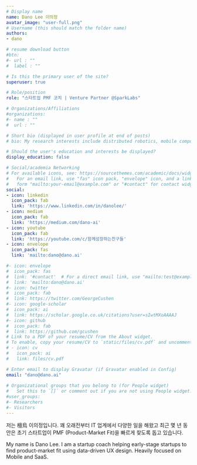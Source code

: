 ```yaml
---
# Display name
name: Dano Lee 이의정
avatar_image: "user-full.png"
# Username (this should match the folder name)
authors:
- dano

# resume download button
#btn:
#- url : ""
#  label : ""

# Is this the primary user of the site?
superuser: true

# Role/position
role: "스타트업 PMF 코치 | Venture Partner @SparkLabs"

# Organizations/Affiliations
#organizations:
#- name : "" 
#  url : ""

# Short bio (displayed in user profile at end of posts)
# bio: My research interests include distributed robotics, mobile computing and programmable matter.

# Should the user's education and interests be displayed?
display_education: false

# Social/academia Networking
# For available icons, see: https://sourcethemes.com/academic/docs/widgets/#icons
#   For an email link, use "fas" icon pack, "envelope" icon, and a link in the
#   form "mailto:your-email@example.com" or "#contact" for contact widget.
social:
- icon: linkedin
  icon_pack: fab
  link: 'https://www.linkedin.com/in/danolee/'
- icon: medium
  icon_pack: fab
  link: 'https://medium.com/dano-ai'  
- icon: youtube
  icon_pack: fab
  link: 'https://youtube.com/c/함께성장하는친구들'
- icon: envelope
  icon_pack: fas
  link: 'mailto:dano@dano.ai'

#- icon: envelope
#  icon_pack: fas
#  link: '#contact'  # For a direct email link, use "mailto:test@example.org".
#  link: 'mailto:dano@dano.ai'
#- icon: twitter
#  icon_pack: fab
#  link: https://twitter.com/GeorgeCushen
#- icon: google-scholar
#  icon_pack: ai
#  link: https://scholar.google.co.uk/citations?user=sIwtMXoAAAAJ
#- icon: github
#  icon_pack: fab
#  link: https://github.com/gcushen
# Link to a PDF of your resume/CV from the About widget.
# To enable, copy your resume/CV to `static/files/cv.pdf` and uncomment the lines below.  
# - icon: cv
#   icon_pack: ai
#   link: files/cv.pdf

# Enter email to display Gravatar (if Gravatar enabled in Config)
email: "dano@dano.ai"
  
# Organizational groups that you belong to (for People widget)
#   Set this to `[]` or comment out if you are not using People widget.  
#user_groups:
#- Researchers
#- Visitors
---
```


저는 檀烏 이의정입니다. 꽤 오래전부터 IT 업계에서 다양한 일을 해왔고 최근 몇 년 동안은 초기 스타트업이 PMF (Product-Market Fit)을 빠르게 찾도록 돕고 있습니다.

My name is Dano Lee. I am a startup coach helping early-stage startups to find product-market fit using data-driven UX design. Heavily focused on Mobile and SaaS.

